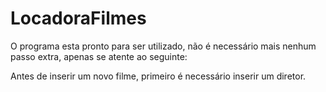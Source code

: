 # LocadoraFilmes

O programa esta pronto para ser utilizado, não é necessário mais nenhum passo extra, apenas se atente ao seguinte: 

Antes de inserir um novo filme, primeiro é necessário inserir um diretor.
